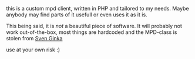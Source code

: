 this is a custom mpd client, written in PHP and tailored to my needs.
Maybe anybody may find parts of it usefull or even uses it as it is.

This being said, it is _not_ a beautiful piece of software. It will probably not work out-of-the-box, most things are hardcoded and the MPD-class is stolen from 
[Sven Ginka](https://sourceforge.net/projects/phpmpreloaded/files/imported_old_releases/mpd-class/)

use at your own risk :)

